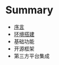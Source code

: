 # Summary

* [序言](README.md)
* [环境搭建](Chapter01/huan_jing_da_jian_wen_ti.md)
* 基础功能
* 开源框架
* 第三方平台集成

